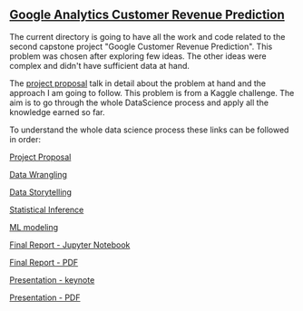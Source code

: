 ## [Google Analytics Customer Revenue Prediction](https://www.kaggle.com/c/ga-customer-revenue-prediction)

The current directory is going to have all the work and code related to the second capstone project "Google Customer Revenue Prediction". This problem was chosen after exploring few ideas. The other ideas were complex and didn't have sufficient data at hand.

The [project proposal](https://github.com/NehaJain18/DataScience/blob/master/Capstone_Second/ProjectProposal.md) talk in detail about the problem at hand and the approach I am going to follow. This problem is from a Kaggle challenge. The aim is to go through the whole DataScience process and apply all the knowledge earned so far.

To understand the whole data science process these links can be followed in order:

[Project Proposal](https://github.com/NehaJain18/DataScience/blob/master/Capstone_Second/ProjectProposal.md)

[Data Wrangling](https://github.com/NehaJain18/DataScience/blob/master/Capstone_Second/data-wrangling/DataWrangling.ipynb)

[Data Storytelling](https://github.com/NehaJain18/DataScience/blob/master/Capstone_Second/data-storytelling/DataStoryTelling.ipynb)

[Statistical Inference](https://github.com/NehaJain18/DataScience/blob/master/Capstone_Second/statistical-inference/StatisticalInference.ipynb)

[ML modeling](https://github.com/NehaJain18/DataScience/blob/master/Capstone_Second/ml-modeling/FeatureEngineering_Modeling.ipynb)

[Final Report - Jupyter Notebook](https://github.com/NehaJain18/DataScience/blob/master/Capstone_Second/report/FinalReport.ipynb)

[Final Report - PDF](https://github.com/NehaJain18/DataScience/blob/master/Capstone_Second/report/FinalReport.pdf)

[Presentation - keynote](https://github.com/NehaJain18/DataScience/blob/master/Capstone_Second/report/Second_Capstone.key)

[Presentation - PDF](https://github.com/NehaJain18/DataScience/blob/master/Capstone_Second/report/Second_Capstone.pdf)

